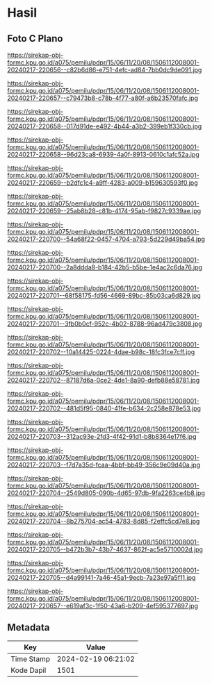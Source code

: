 # Hasil

## Foto C Plano

https://sirekap-obj-formc.kpu.go.id/a075/pemilu/pdpr/15/06/11/20/08/1506112008001-20240217-220656--c82b6d86-e751-4efc-ad84-7bb0dc9de091.jpg

https://sirekap-obj-formc.kpu.go.id/a075/pemilu/pdpr/15/06/11/20/08/1506112008001-20240217-220657--c79473b8-c78b-4f77-a80f-a6b23570fafc.jpg

https://sirekap-obj-formc.kpu.go.id/a075/pemilu/pdpr/15/06/11/20/08/1506112008001-20240217-220658--017d91de-e492-4b44-a3b2-399eb1f330cb.jpg

https://sirekap-obj-formc.kpu.go.id/a075/pemilu/pdpr/15/06/11/20/08/1506112008001-20240217-220658--96d23ca8-6939-4a0f-8913-0610c1afc52a.jpg

https://sirekap-obj-formc.kpu.go.id/a075/pemilu/pdpr/15/06/11/20/08/1506112008001-20240217-220659--b2dfc1c4-a9ff-4283-a009-b159630593f0.jpg

https://sirekap-obj-formc.kpu.go.id/a075/pemilu/pdpr/15/06/11/20/08/1506112008001-20240217-220659--25ab8b28-c81b-4174-95ab-f9827c9339ae.jpg

https://sirekap-obj-formc.kpu.go.id/a075/pemilu/pdpr/15/06/11/20/08/1506112008001-20240217-220700--54a68f22-0457-4704-a793-5d229d49ba54.jpg

https://sirekap-obj-formc.kpu.go.id/a075/pemilu/pdpr/15/06/11/20/08/1506112008001-20240217-220700--2a8ddda8-b184-42b5-b5be-1e4ac2c6da76.jpg

https://sirekap-obj-formc.kpu.go.id/a075/pemilu/pdpr/15/06/11/20/08/1506112008001-20240217-220701--68f58175-fd56-4669-89bc-85b03ca6d829.jpg

https://sirekap-obj-formc.kpu.go.id/a075/pemilu/pdpr/15/06/11/20/08/1506112008001-20240217-220701--3fb0b0cf-952c-4b02-8788-96ad479c3808.jpg

https://sirekap-obj-formc.kpu.go.id/a075/pemilu/pdpr/15/06/11/20/08/1506112008001-20240217-220702--10a14425-0224-4dae-b98c-18fc3fce7cff.jpg

https://sirekap-obj-formc.kpu.go.id/a075/pemilu/pdpr/15/06/11/20/08/1506112008001-20240217-220702--87187d6a-0ce2-4de1-8a90-defb88e58781.jpg

https://sirekap-obj-formc.kpu.go.id/a075/pemilu/pdpr/15/06/11/20/08/1506112008001-20240217-220702--481d5f95-0840-41fe-b634-2c258e878e53.jpg

https://sirekap-obj-formc.kpu.go.id/a075/pemilu/pdpr/15/06/11/20/08/1506112008001-20240217-220703--312ac93e-2fd3-4f42-91d1-b8b8364e17f6.jpg

https://sirekap-obj-formc.kpu.go.id/a075/pemilu/pdpr/15/06/11/20/08/1506112008001-20240217-220703--f7d7a35d-fcaa-4bbf-bb49-356c9e09d40a.jpg

https://sirekap-obj-formc.kpu.go.id/a075/pemilu/pdpr/15/06/11/20/08/1506112008001-20240217-220704--2549d805-090b-4d65-97db-9fa2263ce4b8.jpg

https://sirekap-obj-formc.kpu.go.id/a075/pemilu/pdpr/15/06/11/20/08/1506112008001-20240217-220704--8b275704-ac54-4783-8d85-f2effc5cd7e8.jpg

https://sirekap-obj-formc.kpu.go.id/a075/pemilu/pdpr/15/06/11/20/08/1506112008001-20240217-220705--b472b3b7-43b7-4637-862f-ac5e5710002d.jpg

https://sirekap-obj-formc.kpu.go.id/a075/pemilu/pdpr/15/06/11/20/08/1506112008001-20240217-220705--d4a99141-7a46-45a1-9ecb-7a23e97a5f11.jpg

https://sirekap-obj-formc.kpu.go.id/a075/pemilu/pdpr/15/06/11/20/08/1506112008001-20240217-220657--e619af3c-1f50-43a6-b209-4ef595377697.jpg


## Metadata

| Key        | Value               |
| ---------- | ------------------- |
| Time Stamp | 2024-02-19 06:21:02 |
| Kode Dapil | 1501                |



